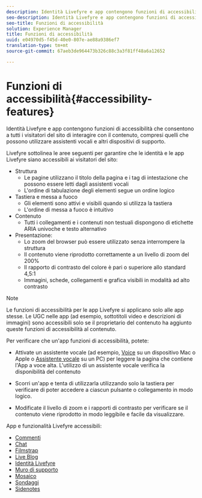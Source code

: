 ```yaml
---
description: Identità Livefyre e app contengono funzioni di accessibilità che consentono a tutti i visitatori del sito di interagire con il contenuto, compresi quelli che possono utilizzare assistenti vocali e altri dispositivi di supporto.
seo-description: Identità Livefyre e app contengono funzioni di accessibilità che consentono a tutti i visitatori del sito di interagire con il contenuto, compresi quelli che possono utilizzare assistenti vocali e altri dispositivi di supporto.
seo-title: Funzioni di accessibilità
solution: Experience Manager
title: Funzioni di accessibilità
uuid: e04970d5-f45d-40e0-807e-ae88a9386ef7
translation-type: tm+mt
source-git-commit: 67aeb3de964473b326c88c3a3f81ff48a6a12652

---
```



# Funzioni di accessibilità{#accessibility-features}

Identità Livefyre e app contengono funzioni di accessibilità che consentono a tutti i visitatori del sito di interagire con il contenuto, compresi quelli che possono utilizzare assistenti vocali e altri dispositivi di supporto.

Livefyre sottolinea le aree seguenti per garantire che le identità e le app Livefyre siano accessibili ai visitatori del sito:

* Struttura
   * Le pagine utilizzano il titolo della pagina e i tag di intestazione che possono essere letti dagli assistenti vocali
   * L'ordine di tabulazione degli elementi segue un ordine logico
* Tastiera e messa a fuoco
   * Gli elementi sono attivi e visibili quando si utilizza la tastiera
   * L'ordine di messa a fuoco è intuitivo
* Contenuto
   * Tutti i collegamenti e i contenuti non testuali dispongono di etichette ARIA univoche e testo alternativo
* Presentazione:
   * Lo zoom del browser può essere utilizzato senza interrompere la struttura
   * Il contenuto viene riprodotto correttamente a un livello di zoom del 200%
   * Il rapporto di contrasto del colore è pari o superiore allo standard 4,5:1
   * Immagini, schede, collegamenti e grafica visibili in modalità ad alto contrasto

>[!NOTE]
>
>Le funzioni di accessibilità per le app Livefyre si applicano solo alle app stesse. Le UGC nelle app (ad esempio, sottotitoli video e descrizioni di immagini) sono accessibili solo se il proprietario del contenuto ha aggiunto queste funzioni di accessibilità al contenuto.

Per verificare che un'app funzioni di accessibilità, potete:

* Attivate un assistente vocale (ad esempio, [Voice](https://www.apple.com/accessibility/mac/vision/) su un dispositivo Mac o Apple o [Assistente vocale](https://www.microsoft.com/en-us/accessibility/windows) su un PC) per leggere la pagina che contiene l'App a voce alta. L'utilizzo di un assistente vocale verifica la disponibilità del contenuto

* Scorri un'app e tenta di utilizzarla utilizzando solo la tastiera per verificare di poter accedere a ciascun pulsante o collegamento in modo logico.
* Modificate il livello di zoom e i rapporti di contrasto per verificare se il contenuto viene riprodotto in modo leggibile e facile da visualizzare.

App e funzionalità Livefyre accessibili:

* [Commenti](/help/using/c-about-apps/c-comments/c-comments.md)
* [Chat](../c-about-apps/c-chat-app/c-chat-app.md#c_chat_app)
* [Filmstrap](../c-about-apps/c-filmstrip-app/c-filmstrip-app.md#concept_jpc_n2j_jbb)
* [Live Blog](../c-about-apps/c-liveblog-app/c-liveblog-app.md#c_liveblog_app)
* [Identità Livefyre](/help/implementation/t-about-identity-integration/t-about-identity-integration.md)
* [Muro di supporto](../c-about-apps/c-media-wall-app/c-media-wall-app.md#c_media_wall_app)
* [Mosaico](../c-about-apps/c-mosaic-app/c-mosaic-app.md#c_mosaic_app)
* [Sondaggi](../c-about-apps/c-polls-app/c-polls-app.md#c_polls_app)
* [Sidenotes](../c-about-apps/c-sidenotes-app/c-sidenotes-app.md#c_sidenotes_app)

